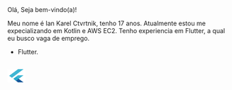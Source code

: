  ##
Olá, Seja bem-vindo(a)!

Meu nome é Ian Karel Ctvrtnik, tenho 17 anos. Atualmente estou me expecializando em Kotlin e AWS EC2. Tenho experiencia em Flutter, a qual eu busco vaga de emprego.

- Flutter.

<div style="display: inline_block"><br>
  
  <img align="center" alt="ian-Flutter" height="30" width="40" src="https://raw.githubusercontent.com/devicons/devicon/master/icons/flutter/flutter-original.svg">
</div> 

 ##

